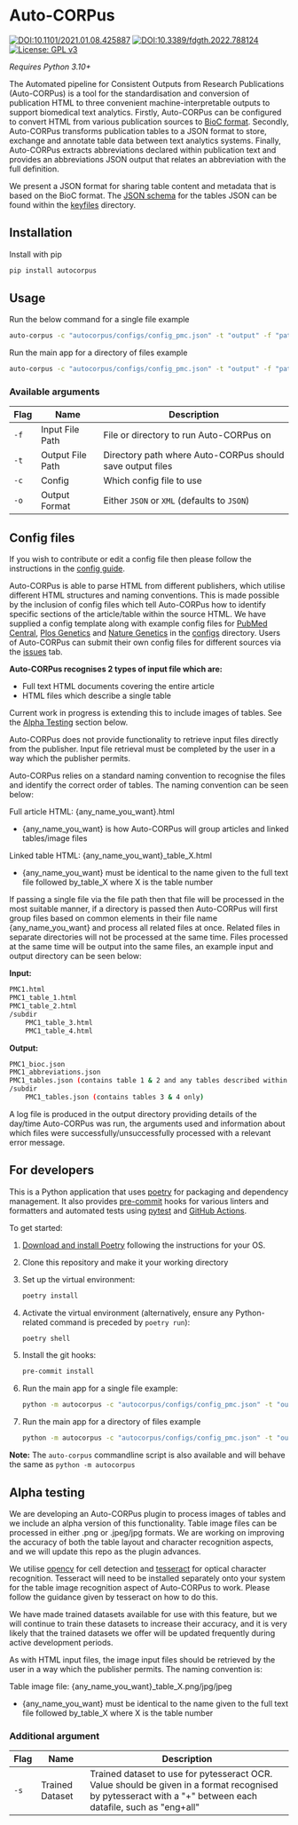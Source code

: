 # Auto-CORPus

[![DOI:10.1101/2021.01.08.425887](http://img.shields.io/badge/DOI-10.1101/2021.01.08.425887-BE2536.svg)](https://doi.org/10.1101/2021.01.08.425887)
[![DOI:10.3389/fdgth.2022.788124](http://img.shields.io/badge/DOI-10.3389/fdgth.2022.788124-70286A.svg)](https://doi.org/10.3389/fdgth.2022.788124)
[![License: GPL v3](https://img.shields.io/badge/License-GPLv3-blue.svg)](https://www.gnu.org/licenses/gpl-3.0)

*Requires Python 3.10+* <!-- markdownlint-disable-line MD036 -->

The Automated pipeline for Consistent Outputs from Research Publications (Auto-CORPus) is a tool for the standardisation and conversion of publication HTML to three convenient machine-interpretable outputs to support biomedical text analytics. Firstly, Auto-CORPus can be configured to convert HTML from various publication sources to [BioC format](http://bioc.sourceforge.net/). Secondly, Auto-CORPus transforms publication tables to a JSON format to store, exchange and annotate table data between text analytics systems. Finally, Auto-CORPus extracts abbreviations declared within publication text and provides an abbreviations JSON output that relates an abbreviation with the full definition.

We present a JSON format for sharing table content and metadata that is based on the BioC format. The [JSON schema](keyFiles/table_schema.json) for the tables JSON can be found within the [keyfiles](keyFiles) directory.

## Installation

Install with pip

```sh
pip install autocorpus
```

## Usage

Run the below command for a single file example

```sh
auto-corpus -c "autocorpus/configs/config_pmc.json" -t "output" -f "path/to/html/file" -o JSON
```

Run the main app for a directory of files example

```sh
auto-corpus -c "autocorpus/configs/config_pmc.json" -t "output" -f "path/to/directory/of/html/files" -o JSON
```

### Available arguments

| Flag | Name | Description |
| -------- | ------- | ------- |
| `-f` | Input File Path | File or directory to run Auto-CORPus on |
| `-t` | Output File Path | Directory path where Auto-CORPus should save output files |
| `-c` | Config | Which config file to use |
| `-o` | Output Format | Either `JSON` or `XML` (defaults to `JSON`) |

## Config files

If you wish to contribute or edit a config file then please follow the instructions in the [config guide](docs/config_tutorial.md).

Auto-CORPus is able to parse HTML from different publishers, which utilise different HTML structures and naming conventions. This is made possible by the inclusion of config files which tell Auto-CORPus how to identify specific sections of the article/table within the source HTML. We have supplied a config template along with example config files for [PubMed Central](autocorpus/configs/config_pmc.json), [Plos Genetics](autocorpus/configs/config_plos_genetics.json) and [Nature Genetics](autocorpus/configs/config_nature_genetics.json) in the [configs](autocorpus/configs) directory. Users of Auto-CORPus can submit their own config files for different sources via the [issues](https://github.com/omicsNLP/Auto-CORPus/issues) tab.

**Auto-CORPus recognises 2 types of input file which are:**

- Full text HTML documents covering the entire article
- HTML files which describe a single table

Current work in progress is extending this to include images of tables. See the [Alpha Testing](#alpha-testing) section below.

Auto-CORPus does not provide functionality to retrieve input files directly from the publisher. Input file retrieval must be completed by the user in a way which the publisher permits.

Auto-CORPus relies on a standard naming convention to recognise the files and identify the correct order of tables. The naming convention can be seen below:

Full article HTML: {any_name_you_want}.html

- {any_name_you_want} is how Auto-CORPus will group articles and linked tables/image files

Linked table HTML: {any_name_you_want}_table_X.html

- {any_name_you_want} must be identical to the name given to the full text file followed by_table_X where X is the table number

If passing a single file via the file path then that file will be processed in the most suitable manner, if a directory is passed then
Auto-CORPus will first group files based on common elements in their file name {any_name_you_want} and process all related files at once. Related files in separate directories will not be processed at the same time. Files processed at the same time will be output into the same files, an example input and output directory can be seen below:

**Input:**

```sh
PMC1.html
PMC1_table_1.html
PMC1_table_2.html
/subdir
    PMC1_table_3.html
    PMC1_table_4.html
```

**Output:**

```sh
PMC1_bioc.json
PMC1_abbreviations.json
PMC1_tables.json (contains table 1 & 2 and any tables described within the main text)
/subdir
    PMC1_tables.json (contains tables 3 & 4 only)
```

A log file is produced in the output directory providing details of the day/time Auto-CORPus was run,
the arguments used and information about which files were successfully/unsuccessfully processed with a relevant error message.

## For developers

This is a Python application that uses [poetry](https://python-poetry.org) for packaging
and dependency management. It also provides [pre-commit](https://pre-commit.com/) hooks
for various linters and formatters and automated tests using
[pytest](https://pytest.org/) and [GitHub Actions](https://github.com/features/actions).

To get started:

1. [Download and install Poetry](https://python-poetry.org/docs/#installation) following the instructions for your OS.
1. Clone this repository and make it your working directory
1. Set up the virtual environment:

   ```sh
   poetry install
   ```

1. Activate the virtual environment (alternatively, ensure any Python-related command is preceded by `poetry run`):

   ```sh
   poetry shell
   ```

1. Install the git hooks:

   ```sh
   pre-commit install
   ```

1. Run the main app for a single file example:

   ```sh
   python -m autocorpus -c "autocorpus/configs/config_pmc.json" -t "output" -f "path/to/html/file" -o JSON
   ```

1. Run the main app for a directory of files example

   ```sh
   python -m autocorpus -c "autocorpus/configs/config_pmc.json" -t "output" -f "path/to/directory/of/html/files" -o JSON
   ```

**Note:** The `auto-corpus` commandline script is also available and will behave the same as `python -m autocorpus`

## Alpha testing

We are developing an Auto-CORPus plugin to process images of tables and we include an alpha version of this
functionality. Table image files can be processed in either .png or .jpeg/jpg formats. We are working on improving the accuracy of both the table layout and character recognition aspects, and we will update this repo as the plugin advances.

We utilise [opencv](https://pypi.org/project/opencv-python/) for cell detection and [tesseract](https://github.com/tesseract-ocr/tesseract) for optical character recognition. Tesseract will need to be installed separately onto your system for the table image recognition aspect of Auto-CORPus to work. Please follow the guidance given by tesseract on how to do this.

We have made trained datasets available for use with this feature, but we will continue to train these datasets to
increase their accuracy, and it is very likely that the trained datasets we offer will be updated frequently during
active development periods.

As with HTML input files, the image input files should be retrieved by the user in a way which the publisher permits. The naming convention is:

Table image file: {any_name_you_want}_table_X.png/jpg/jpeg

- {any_name_you_want} must be identical to the name given to the full text file followed by_table_X where X is the table number

### Additional argument

| Flag | Name | Description |
| -------- | ------- | ------- |
| `-s` | Trained Dataset | Trained dataset to use for pytesseract OCR. Value should be given in a format recognised by pytesseract with a "+" between each datafile, such as "eng+all" |

